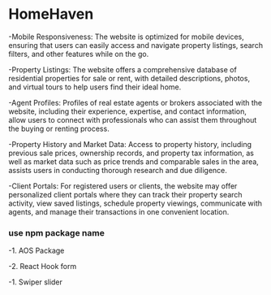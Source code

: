 # HomeHaven

-Mobile Responsiveness: The website is optimized for mobile devices, ensuring
that users can easily access and navigate property listings, search filters, and
other features while on the go.

-Property Listings: The website offers a comprehensive database of residential
properties for sale or rent, with detailed descriptions, photos, and virtual
tours to help users find their ideal home.

-Agent Profiles: Profiles of real estate agents or brokers associated with the
website, including their experience, expertise, and contact information, allow
users to connect with professionals who can assist them throughout the buying or
renting process.

-Property History and Market Data: Access to property history, including
previous sale prices, ownership records, and property tax information, as well
as market data such as price trends and comparable sales in the area, assists
users in conducting thorough research and due diligence.

-Client Portals: For registered users or clients, the website may offer
personalized client portals where they can track their property search activity,
view saved listings, schedule property viewings, communicate with agents, and
manage their transactions in one convenient location.

### use npm package name

-1. AOS Package

-2. React Hook form

-1. Swiper slider

